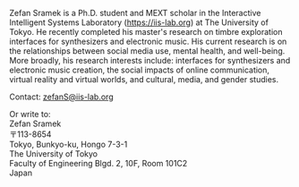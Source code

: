 Zefan Sramek is a Ph.D. student and MEXT scholar in the Interactive Intelligent Systems Laboratory (https://iis-lab.org) at The University of Tokyo. He recently completed his master's research on timbre exploration interfaces for synthesizers and electronic music. His current research is on the relationships between social media use, mental health, and well-being. More broadly, his research interests include: interfaces for synthesizers and electronic music creation, the social impacts of online communication, virtual reality and virtual worlds, and cultural, media, and gender studies.

Contact: zefanS@iis-lab.org

Or write to: \
Zefan Sramek \
〒113-8654 \
Tokyo, Bunkyo-ku, Hongo 7-3-1 \
The University of Tokyo \
Faculty of Engineering Blgd. 2, 10F, Room 101C2 \
Japan
